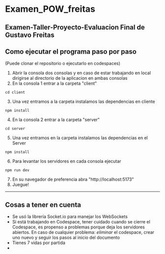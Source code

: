 # Examen_POW_freitas

## Examen-Taller-Proyecto-Evaluacion Final de Gustavo Freitas

## Como ejecutar el programa paso por paso

(Puede clonar el repositorio o ejecutarlo en codespaces)

1. Abrir la consola dos consolas y en caso de estar trabajando en local dirigirse al directorio de la aplicacion en ambas consolas
2. En la consola 1 entrar a la carpeta "client"

```cd client```

3. Una vez entramos a la carpeta instalamos las dependencias en cliente

```npm install```

4. En la consola 2 entrar a la carpeta "server"

```cd server```

5. Una vez entramos en la carpeta instalamos las dependencias en el Server

```npm install```

6. Para levantar los servidores en cada consola ejecutar

```npm run dev```

7. En su navegador de preferencia abra "http://localhost:5173"
8. Juegue!

---

## Cosas a tener en cuenta

- Se usó la librería Socket.io para manejar los WebSockets
- Si está trabajando en Codespace, tener cuidado cuando se cierre el Codespace, es propenso a problemas porque deja los servidores abiertos. En caso de cualquier problema: *eliminar* el codespace, crear uno nuevo y seguir los pasos al inicio del documento
- Tienes 7 vidas por partida
-